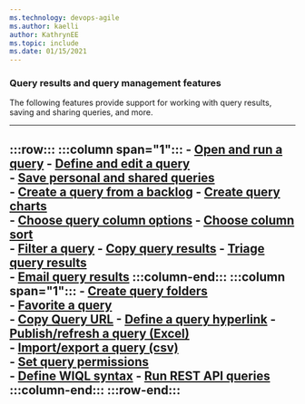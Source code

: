 ```yaml
---
ms.technology: devops-agile
ms.author: kaelli
author: KathrynEE
ms.topic: include
ms.date: 01/15/2021
---
```



### Query results and query management features

The following features provide support for working with query results, saving and sharing queries, and more. 
<br/>


---
:::row:::
   :::column span="1":::
      - [Open and run a query](/azure/devops/boards/queries/view-run-query) 
      - [Define and edit a query](/azure/devops/boards/queries/using-queries)  
      - [Save personal and shared queries](/azure/devops/boards/queries/organize-queries#flat-list-query)  
      - [Create a query from a backlog](../backlogs/product-backlog-controls.md)
      - [Create query charts](/azure/devops/report/dashboards/charts)  
      - [Choose query column options](/azure/devops/boards/backlogs/set-column-options) 
      - [Choose column sort](/azure/devops/boards/backlogs/set-column-options)  
      - [Filter a query](/azure/devops/boards/backlogs/filter-backlogs)
      - [Copy query results](/azure/devops/boards/backlogs/copy-list) 
      - [Triage query results](/azure/devops/boards/queries/triage-work-items)  
      - [Email query results](/azure/devops/boards/queries/view-run-query#email-query) 
   :::column-end:::
   :::column span="1":::
      - [Create query folders](/azure/devops/boards/queries/organize-queries)   
      - [Favorite a query](/azure/devops/boards/queries/view-run-query#favorites)  
      - [Copy Query URL](/azure/devops/boards/queries/view-run-query#email-query) 
      - [Define a query hyperlink](/azure/devops/boards/queries/define-query-hyperlink) 
      - [Publish/refresh a query (Excel)](/azure/devops/boards/backlogs/office/bulk-add-modify-work-items-excel)  
      - [Import/export a query (csv)](/azure/devops/boards/queries/import-work-items-from-csv)  
      - [Set query permissions](/azure/devops/boards/queries/set-query-permissions)  
      - [Define WIQL syntax](/azure/devops/boards/queries/wiql-syntax) 
      - [Run REST API queries](/rest/api/vsts/wit/queries)  
   :::column-end:::
:::row-end:::
---
